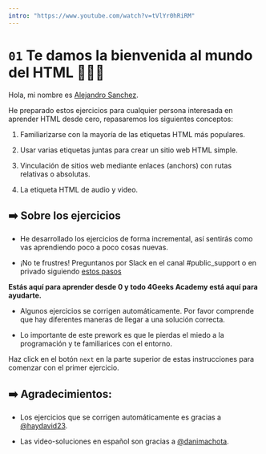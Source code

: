 ```yaml
---
intro: "https://www.youtube.com/watch?v=tVlYr0hRiRM"
---
```

# `01`  Te damos la bienvenida al mundo del HTML 🖖🧑‍💻

Hola, mi nombre es [Alejandro Sanchez](https://twitter.com/alesanchezr).

He preparado estos ejercicios para cualquier persona interesada en aprender HTML desde cero, repasaremos los siguientes conceptos:

1. Familiarizarse con la mayoría de las etiquetas HTML más populares.

2. Usar varias etiquetas juntas para crear un sitio web HTML simple.

3. Vinculación de sitios web mediante enlaces (anchors) con rutas relativas o absolutas.

4. La etiqueta HTML de audio y video.

## ➡️ Sobre los ejercicios

- He desarrollado los ejercicios de forma incremental, así sentirás como vas aprendiendo poco a poco cosas nuevas.

- ¡No te frustres! Preguntanos por Slack en el canal #public_support o en privado siguiendo [estos pasos](https://content.breatheco.de/es/how-to/ask) 

**Estás aquí para aprender desde 0 y todo 4Geeks Academy está aquí para ayudarte.**

- Algunos ejercicios se corrigen automáticamente. Por favor comprende que hay diferentes maneras de llegar a una solución correcta.

- Lo importante de este prework es que le pierdas el miedo a la programación y te familiarices con el entorno.

Haz click en el botón `next` en la parte superior de estas instrucciones para comenzar con el primer ejercicio.


## ➡️ Agradecimientos:

- Los ejercicios que se corrigen automáticamente es gracias a [@haydavid23](https://github.com/haydavid23).

- Las video-soluciones en español son gracias a [@danimachota](https://twitter.com/danimachota).

